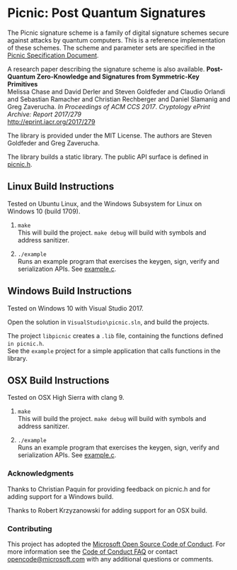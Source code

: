 # Picnic: Post Quantum Signatures 

The Picnic signature scheme is a family of digital signature schemes secure
against attacks by quantum computers.  This is a reference implementation of these schemes. 
The scheme and parameter sets are specified in the [Picnic Specification Document](https://github.com/Microsoft/Picnic/blob/master/spec).  

A research paper describing the signature scheme is also available. 
  **Post-Quantum Zero-Knowledge and Signatures from Symmetric-Key Primitives**  
  Melissa Chase and David Derler and Steven Goldfeder and Claudio Orlandi and
  Sebastian Ramacher and Christian Rechberger and Daniel Slamanig and Greg
  Zaverucha. 
  *In Proceedings of ACM CCS 2017*. 
  *Cryptology ePrint Archive: Report 2017/279*   
  <http://eprint.iacr.org/2017/279>   

The library is provided under the MIT License.  The authors are Steven Goldfeder and Greg Zaverucha.

The library builds a static library.  The public API surface is defined in [picnic.h](https://github.com/Microsoft/Picnic/blob/master/picnic.h).

## Linux Build Instructions

Tested on Ubuntu Linux, and the Windows Subsystem for Linux on Windows 10 (build 1709).

1. `make`  
This will build the project.  `make debug` will build with symbols and address
sanitizer.

2. `./example`  
Runs an example program that exercises the keygen, sign, verify and
serialization APIs.  See [example.c](https://github.com/Microsoft/Picnic/blob/master/example.c).


## Windows Build Instructions

Tested on Windows 10 with Visual Studio 2017.

Open the solution in `VisualStudio\picnic.sln`, and build the projects. 

The project `libpicnic` creates a `.lib` file, containing the functions defined `in picnic.h`.  
See the `example` project for a simple application that calls functions in the library.

## OSX Build Instructions

Tested on OSX High Sierra with clang 9.

1. `make`  
This will build the project. `make debug` will build with symbols and address sanitizer.

2. `./example`  
Runs an example program that exercises the keygen, sign, verify and
serialization APIs.  See [example.c](https://github.com/Microsoft/Picnic/blob/master/example.c).

### Acknowledgments
Thanks to Christian Paquin for providing feedback on picnic.h and for adding
support for a Windows build.

Thanks to Robert Krzyzanowski for adding support for an OSX build.

### Contributing

This project has adopted the [Microsoft Open Source Code of Conduct](https://opensource.microsoft.com/codeofconduct/). For more information see the [Code of Conduct FAQ](https://opensource.microsoft.com/codeofconduct/faq/) or contact [opencode@microsoft.com](mailto:opencode@microsoft.com) with any additional questions or comments.
